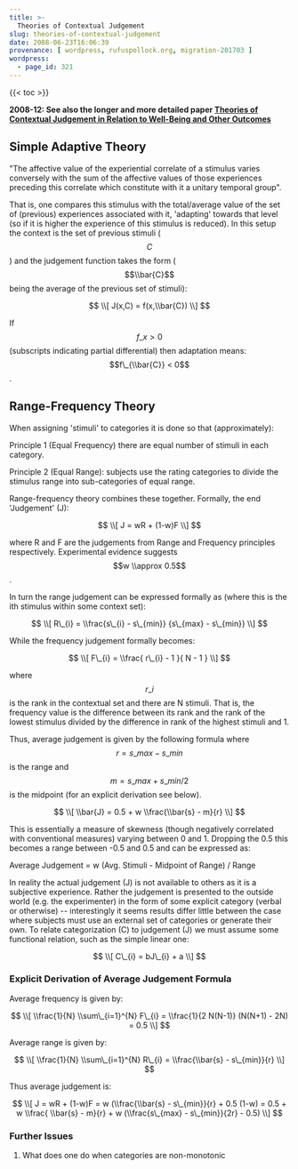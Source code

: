 ```yaml
---
title: >-
  Theories of Contextual Judgement
slug: theories-of-contextual-judgement
date: 2008-06-23T16:06:39
provenance: [ wordpress, rufuspollock.org, migration-201703 ]
wordpress:
  - page_id: 321
---
```


{{< toc >}}

**2008-12: See also the longer and more detailed paper [Theories of Contextual Judgement in Relation to Well-Being and Other Outcomes](/economics/papers/contextual_judgement.pdf)**

## Simple Adaptive Theory

"The affective value of the experiential correlate of a stimulus varies conversely with the sum of the affective values of those experiences preceding this correlate which constitute with it a unitary temporal group".

That is, one compares this stimulus with the total/average value of the set of (previous) experiences associated with it, 'adapting' towards that level (so if it is higher the experience of this stimulus is reduced). In this setup the context is the set of previous stimuli ($$C$$) and the judgement function takes the form ($$\\bar{C}$$ being the average of the previous set of stimuli):

$$ \\[ J(x,C) = f(x,\\bar{C}) \\] $$

If $$f\_{x} > 0$$ (subscripts indicating partial differential) then adaptation means: $$f\_{\\bar{C}} < 0$$.


## Range-Frequency Theory

When assigning 'stimuli' to categories it is done so that (approximately):

Principle 1 (Equal Frequency) there are equal number of stimuli in each category.

Principle 2 (Equal Range): subjects use the rating categories to divide the stimulus range into sub-categories of equal range.

Range-frequency theory combines these together. Formally, the end 'Judgement' (J):

$$ \\[ J = wR + (1-w)F \\] $$

where R and F are the judgements from Range and Frequency principles respectively. Experimental evidence suggests $$w \\approx 0.5$$.

In turn the range judgement can be expressed formally as (where this is the ith stimulus within some context set):

$$ \\[ R\_{i} = \\frac{s\_{i} - s\_{min}} {s\_{max} - s\_{min}} \\] $$

While the frequency judgement formally becomes:

$$ \\[ F\_{i} = \\frac{ r\_{i} - 1 }{ N - 1 } \\] $$

where $$r\_{i}$$ is the rank in the contextual set and there are N stimuli. That is, the frequency value is the difference between its rank and the rank of the lowest stimulus divided by the difference in rank of the highest stimuli and 1.

Thus, average judgement is given by the following formula where $$r = s\_{max} - s\_{min}$$ is the range and $$m=s\_{max}+s\_{min}/2$$ is the midpoint (for an explicit derivation see below).

$$ \\[ \\bar{J} = 0.5 + w \\frac{\\bar{s} - m}{r} \\] $$

This is essentially a measure of skewness (though negatively correlated with conventional measures) varying between 0 and 1. Dropping the 0.5 this becomes  a range between -0.5 and 0.5 and can be expressed as:

Average Judgement = w (Avg. Stimuli - Midpoint of Range) / Range

In reality the actual judgement (J) is not available to others as it is a subjective experience. Rather the judgement is presented to the outside world (e.g. the experimenter) in the form of some explicit category (verbal or otherwise) -- interestingly it seems results differ little between the case where subjects must use an external set of categories or generate their own. To relate categorization (C) to judgement (J) we must assume some functional relation, such as the simple linear one:

$$ \\[ C\_{i} = bJ\_{i} + a \\] $$

### Explicit Derivation of Average Judgement Formula

Average frequency is given by:

$$ \\[ \\frac{1}{N} \\sum\_{i=1}^{N} F\_{i} = \\frac{1}{2 N(N-1)} (N(N+1) - 2N) = 0.5 \\] $$

Average range is given by:

$$ \\[ \\frac{1}{N} \\sum\_{i=1}^{N} R\_{i} = \\frac{\\bar{s} - s\_{min}}{r} \\] $$

Thus average judgement is:

$$ \\[ J = wR + (1-w)F = w (\\frac{\\bar{s} - s\_{min}}{r} + 0.5 (1-w) =  0.5 + w \\frac{ \\bar{s} - m}{r} + w (\\frac{s\_{max} - s\_{min}}{2r} - 0.5) \\] $$

### Further Issues

1. What does one do when categories are non-monotonic





